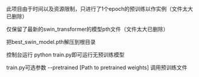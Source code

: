 此项目由于时间以及资源限制，只进行了1个epoch的预训练以作实例（文件太大已删除）

仅保留了最新的swin_transformer的模型pth文件（文件太大已删除）

把best_swin_model.pth解压到根目录

控制台运行 python train.py即可运行无预训练模型

train.py可选参数 --pretrained [Path to pretrained weights]  调用预训练文件